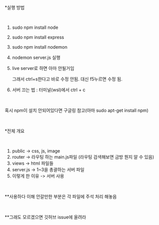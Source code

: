 *실행 방법

<br/>

1. sudo npm install node
2. sudo npm install express
3. sudo npm install nodemon
3. nodemon server.js 실행
4. live server로 하면 아마 안될거임 

    그래서 ctrl+s한다고 바로 수정 안됨. 대신 f5누르면 수정 됨.

5. 서버 끄는 법 : 터미널(wsl)에서 ctrl + c
<br/>

혹시 npm이 설치 안되어있다면 구글링 참고(아마 sudo apt-get install npm)

<br/>

*전체 개요

<br/>

1. public -> css, js, image
2. router -> 라우팅 하는 main.js파일 (라우팅 검색해보면 금방 뭔지 알 수 있음)
3. views -> html 파일들
4. server.js -> 1~3을 총괄하는 서버 파일
5. 이렇게 한 이유 -> 서버 사용


<br/>

**사용하다 이해 안갈만한 부분은 각 파일에 주석 처리 해놓음

<br/>

**그래도 모르겠으면 깃허브 issue에 올려라

